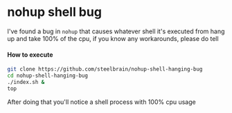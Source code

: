 nohup shell bug
=============

I've found a bug in `nohup` that causes whatever shell it's executed from hang up and take 100% of the cpu, if you know any workarounds, please do tell

#### How to execute

```sh
git clone https://github.com/steelbrain/nohup-shell-hanging-bug
cd nohup-shell-hanging-bug
./index.sh &
top
```

After doing that you'll notice a shell process with 100% cpu usage
